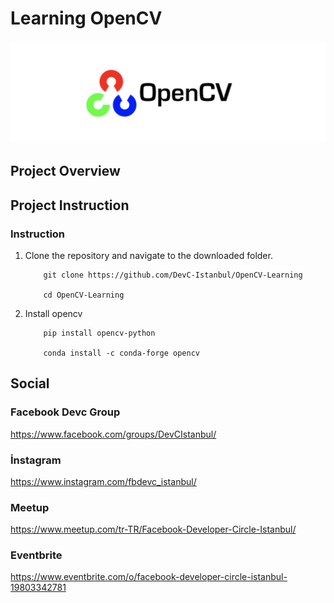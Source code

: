 # Learning OpenCV 

[//]: # (Image Reference)

[img]: ./DATA/opencv-1.png "SLAM"

![SLAM][img]

## Project Overview


## Project Instruction

### Instruction

1. Clone the repository and navigate to the downloaded folder.

	```
		git clone https://github.com/DevC-Istanbul/OpenCV-Learning
		
		cd OpenCV-Learning
	```
	
2. Install opencv

	```
		pip install opencv-python
    
    	conda install -c conda-forge opencv
	```

## Social 

### Facebook Devc Group

https://www.facebook.com/groups/DevCIstanbul/

### İnstagram 

https://www.instagram.com/fbdevc_istanbul/

### Meetup

https://www.meetup.com/tr-TR/Facebook-Developer-Circle-Istanbul/

### Eventbrite

https://www.eventbrite.com/o/facebook-developer-circle-istanbul-19803342781
